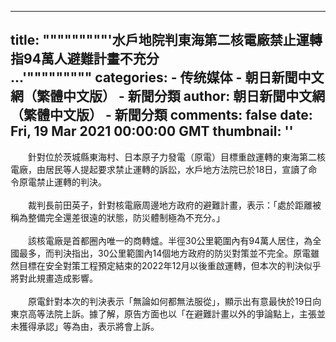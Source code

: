 
---
title: """""""""'水戶地院判東海第二核電廠禁止運轉 指94萬人避難計畫不充分                                            
                                                  ...'"""""""""
categories: 
    - 传统媒体
    - 朝日新聞中文網（繁體中文版） - 新聞分類
author: 朝日新聞中文網（繁體中文版） - 新聞分類
comments: false
date: Fri, 19 Mar 2021 00:00:00 GMT
thumbnail: ''
---

<div>   
<p>　　針對位於茨城縣東海村、日本原子力發電（原電）目標重啟運轉的東海第二核電廠，由居民等人提起要求禁止運轉的訴訟，水戶地方法院已於18日，宣讀了命令原電禁止運轉的判決。<br>
<br>
　　裁判長前田英子，針對核電廠周邊地方政府的避難計畫，表示：「處於距離被稱為整備完全還差很遠的狀態，防災體制極為不充分。」<br>
<br>
　　該核電廠是首都圈內唯一的商轉爐。半徑30公里範圍內有94萬人居住，為全國最多，而判決指出，30公里範圍內14個地方政府的防災對策並不完全。原電雖然目標在安全對策工程預定結束的2022年12月以後重啟運轉，但本次的判決似乎將對此規畫造成影響。<br>
<br>
　　原電針對本次的判決表示「無論如何都無法服從」，顯示出有意最快於19日向東京高等法院上訴。據了解，原告方面也以「在避難計畫以外的爭論點上，主張並未獲得承認」等為由，表示將會上訴。<br>
<br>
</p>  
</div>
            